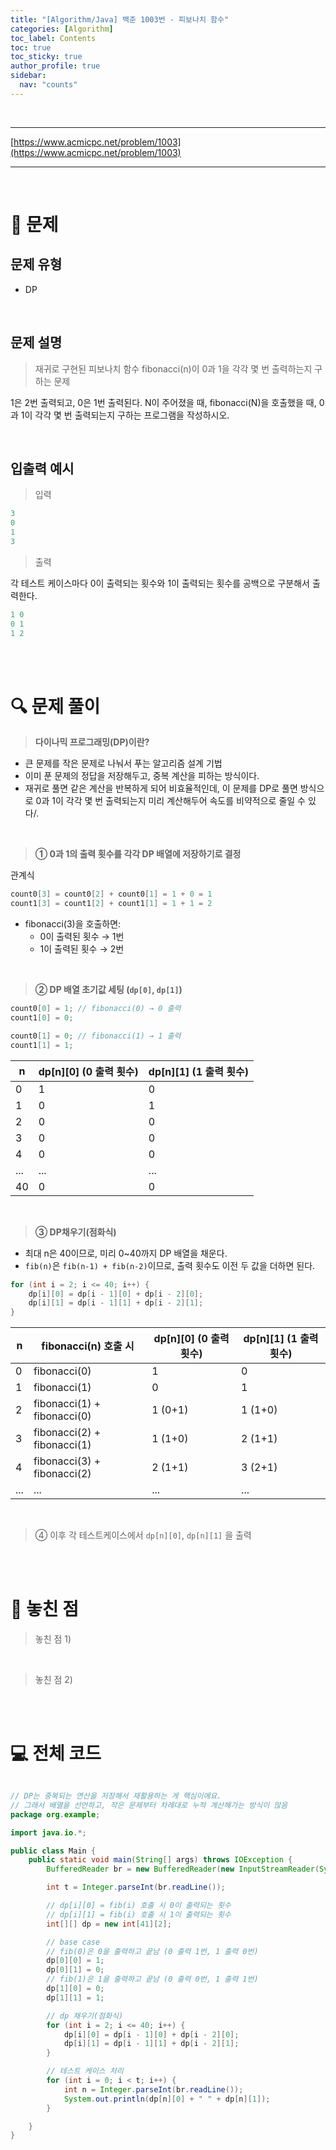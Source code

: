 ```yaml
---
title: "[Algorithm/Java] 백준 1003번 - 피보나치 함수"
categories: [Algorithm]
toc_label: Contents
toc: true
toc_sticky: true
author_profile: true
sidebar:
  nav: "counts"
---
```


<br>

---

[https://www.acmicpc.net/problem/1003](https://www.acmicpc.net/problem/1003)

---

<br>

# 📌 문제

## 문제 유형

- DP

<br>

## 문제 설명

> 재귀로 구현된 피보나치 함수 fibonacci(n)이 0과 1을 각각 몇 번 출력하는지 구하는 문제

1은 2번 출력되고, 0은 1번 출력된다. N이 주어졌을 때, fibonacci(N)을 호출했을 때, 0과 1이 각각 몇 번 출력되는지 구하는 프로그램을 작성하시오.

<br>

## 입출력 예시

> 입력

```java
3
0
1
3
```

> 출력

각 테스트 케이스마다 0이 출력되는 횟수와 1이 출력되는 횟수를 공백으로 구분해서 출력한다.

```java
1 0
0 1
1 2
```

<br><br>

# 🔍 문제 풀이

> **다이나믹 프로그래밍(DP)이란?**

- 큰 문제를 작은 문제로 나눠서 푸는 알고리즘 설계 기법
- 이미 푼 문제의 정답을 저장해두고, 중복 계산을 피하는 방식이다.
- 재귀로 풀면 같은 계산을 반복하게 되어 비효율적인데, 이 문제를 DP로 풀면 방식으로 0과 1이 각각 몇 번 출력되는지 미리 계산해두어 속도를 비약적으로 줄일 수 있다/.

<br>

> **① 0과 1의 출력 횟수를 각각 DP 배열에 저장하기로 결정**

관계식

```java
count0[3] = count0[2] + count0[1] = 1 + 0 = 1
count1[3] = count1[2] + count1[1] = 1 + 1 = 2
```

- fibonacci(3)을 호출하면:
  - 0이 출력된 횟수 → 1번
  - 1이 출력된 횟수 → 2번

<br>

> **② DP 배열 초기값 세팅 (`dp[0]`, `dp[1]`)**

```java
count0[0] = 1; // fibonacci(0) → 0 출력
count1[0] = 0;

count0[1] = 0; // fibonacci(1) → 1 출력
count1[1] = 1;
```

| n   | dp[n][0] (0 출력 횟수) | dp[n][1] (1 출력 횟수) |
| --- | ---------------------- | ---------------------- |
| 0   | 1                      | 0                      |
| 1   | 0                      | 1                      |
| 2   | 0                      | 0                      |
| 3   | 0                      | 0                      |
| 4   | 0                      | 0                      |
| ... | ...                    | ...                    |
| 40  | 0                      | 0                      |

<br>

> **③ DP채우기(점화식)**

- 최대 n은 40이므로, 미리 0~40까지 DP 배열을 채운다.
- `fib(n)`은 `fib(n-1) + fib(n-2)`이므로, 출력 횟수도 이전 두 값을 더하면 된다.

```java
for (int i = 2; i <= 40; i++) {
    dp[i][0] = dp[i - 1][0] + dp[i - 2][0];
    dp[i][1] = dp[i - 1][1] + dp[i - 2][1];
}
```

| n   | fibonacci(n) 호출 시        | dp[n][0] (0 출력 횟수) | dp[n][1] (1 출력 횟수) |
| --- | --------------------------- | ---------------------- | ---------------------- |
| 0   | fibonacci(0)                | 1                      | 0                      |
| 1   | fibonacci(1)                | 0                      | 1                      |
| 2   | fibonacci(1) + fibonacci(0) | 1 (0+1)                | 1 (1+0)                |
| 3   | fibonacci(2) + fibonacci(1) | 1 (1+0)                | 2 (1+1)                |
| 4   | fibonacci(3) + fibonacci(2) | 2 (1+1)                | 3 (2+1)                |
| ... | ...                         | ...                    | ...                    |

<br>

> ④ 이후 각 테스트케이스에서 `dp[n][0]`, `dp[n][1]` 을 출력

<br><br>

# 💭 놓친 점

> 놓친 점 1)

<br>

> 놓친 점 2)

<br><br>

# 💻 전체 코드

```java

// DP는 중복되는 연산을 저장해서 재활용하는 게 핵심이에요.
// 그래서 배열을 선언하고, 작은 문제부터 차례대로 누적 계산해가는 방식이 많음
package org.example;

import java.io.*;

public class Main {
    public static void main(String[] args) throws IOException {
        BufferedReader br = new BufferedReader(new InputStreamReader(System.in));

        int t = Integer.parseInt(br.readLine());

        // dp[i][0] = fib(i) 호출 시 0이 출력되는 횟수
        // dp[i][1] = fib(i) 호출 시 1이 출력되는 횟수
        int[][] dp = new int[41][2];

        // base case
        // fib(0)은 0을 출력하고 끝남 (0 출력 1번, 1 출력 0번)
        dp[0][0] = 1;
        dp[0][1] = 0;
        // fib(1)은 1을 출력하고 끝남 (0 출력 0번, 1 출력 1번)
        dp[1][0] = 0;
        dp[1][1] = 1;

        // dp 채우기(점화식)
        for (int i = 2; i <= 40; i++) {
            dp[i][0] = dp[i - 1][0] + dp[i - 2][0];
            dp[i][1] = dp[i - 1][1] + dp[i - 2][1];
        }

        // 테스트 케이스 처리
        for (int i = 0; i < t; i++) {
            int n = Integer.parseInt(br.readLine());
            System.out.println(dp[n][0] + " " + dp[n][1]);
        }

    }
}
```

<br>
